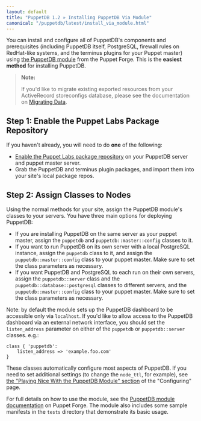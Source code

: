 ```yaml
---
layout: default
title: "PuppetDB 1.2 » Installing PuppetDB Via Module"
canonical: "/puppetdb/latest/install_via_module.html"
---
```


[module]: http://forge.puppetlabs.com/puppetlabs/puppetdb
[config_with_module]: ./configure.html#playing-nice-with-the-puppetdb-module
[migrating]: ./migrate.html

You can install and configure all of PuppetDB's components and prerequisites (including PuppetDB itself, PostgreSQL, firewall rules on RedHat-like systems, and the
terminus plugins for your Puppet master) using [the PuppetDB module][module] from the Puppet Forge. This is the **easiest method** for installing PuppetDB. 

> **Note:**
>
> If you'd like to migrate existing exported resources from your ActiveRecord storeconfigs database, please see the documentation on [Migrating Data][migrating].

Step 1: Enable the Puppet Labs Package Repository
-----

If you haven't already, you will need to do **one** of the following: 

* [Enable the Puppet Labs package repository](/guides/puppetlabs_package_repositories.html#open-source-repositories) on your PuppetDB server and puppet master server.
* Grab the PuppetDB and terminus plugin packages, and import them into your site's local package repos. 

Step 2: Assign Classes to Nodes
-----

Using the normal methods for your site, assign the PuppetDB module's classes to your servers. You have three main options for deploying PuppetDB:

* If you are installing PuppetDB on the same server as your puppet master, assign the `puppetdb`  and `puppetdb::master::config` classes to it.
* If you want to run PuppetDB on its own server with a local PostgreSQL instance, assign the `puppetdb` class to it, and assign the `puppetdb::master::config` class to your puppet master. Make sure to set the class parameters as necessary.
* If you want PuppetDB and PostgreSQL to each run on their own servers, assign the `puppetdb::server` class and the `puppetdb::database::postgresql` classes to different servers, and the `puppetdb::master::config` class to your puppet master. Make sure to set the class parameters as necessary.

Note: by default the module sets up the PuppetDB dashboard to be accessible only via `localhost`.  If you'd like to allow access to the PuppetDB dashboard via an external network interface, you should set the `listen_address` parameter on either of the `puppetdb` or `puppetdb::server` classes.  e.g.:

    class { 'puppetdb':
        listen_address => 'example.foo.com'
    }

These classes automatically configure most aspects of PuppetDB. If you need to set additional settings (to change the `node_ttl`, for example), see [the "Playing Nice With the PuppetDB Module" section][config_with_module] of the "Configuring" page. 

For full details on how to use the module, see the [PuppetDB module documentation](http://forge.puppetlabs.com/puppetlabs/puppetdb) on Puppet Forge.  The module also includes some sample manifests in the `tests` directory that demonstrate its basic usage.
